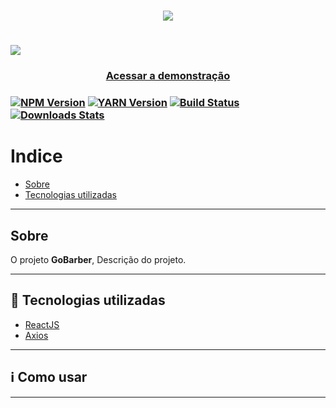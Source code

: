 <h1 align="center">
    <img src="logo.png">
</h1>

<h1>
    <img src="public/apresentacao.gif">
</h1>

<h3 align="center">
    <a href="#">Acessar a demonstração</a>
<h3 >

[![NPM Version][npm-image]][npm-url]
[![YARN Version][yarn-image]][npm-url]
[![Build Status][travis-image]][travis-url]
[![Downloads Stats][npm-downloads]][npm-url]

# Indice

- [Sobre](#-sobre)
- [Tecnologias utilizadas](#-tecnologias-utilizadas)

---

## Sobre

O projeto **GoBarber**, Descrição do projeto.

---

## 🚀 Tecnologias utilizadas

- [ReactJS](https://reactjs.org)
- [Axios](https://github.com/axios/axios)

---

## ℹ Como usar

---

<!-- Markdown link & img dfn's -->
[npm-image]: https://img.shields.io/npm/v/datadog-metrics.svg?style=flat-square
[yarn-image]: https://img.shields.io/badge/yarn-yarn-blue
[npm-url]: https://npmjs.org/package/datadog-metrics
[npm-downloads]: https://img.shields.io/npm/dm/datadog-metrics.svg?style=flat-square
[travis-image]: https://img.shields.io/travis/dbader/node-datadog-metrics/master.svg?style=flat-square
[travis-url]: https://travis-ci.org/dbader/node-datadog-metrics
[wiki]: https://github.com/yourname/yourproject/wiki
